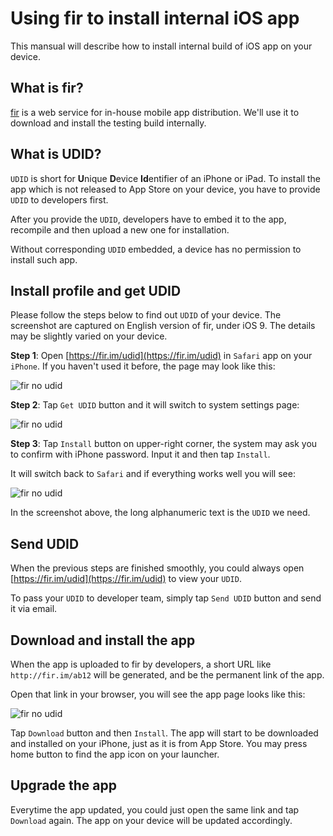 # Using fir to install internal iOS app

This mansual will describe how to install internal build of iOS app on your device.

## What is fir?

[fir](http://fir.im/) is a web service for in-house mobile app distribution. We'll use it to download and install the testing build internally.

## What is UDID?

`UDID` is short for **U**nique **D**evice **Id**entifier of an iPhone or iPad. To install the app which is not released to App Store on your device, you have to provide `UDID` to developers first.

After you provide the `UDID`, developers have to embed it to the app, recompile and then upload a new one for installation.

Without corresponding `UDID` embedded, a device has no permission to install such app.

## Install profile and get UDID

Please follow the steps below to find out `UDID` of your device. The screenshot are captured on English version of fir, under iOS 9. The details may be slightly varied on your device.

**Step 1**: Open [https://fir.im/udid](https://fir.im/udid) in `Safari` app on your `iPhone`. If you haven't used it before, the page may look like this:

![fir no udid](./img/fir_no_udid.png)

**Step 2**: Tap `Get UDID` button and it will switch to system settings page:

![fir no udid](./img/fir_profile_install.png)

**Step 3**: Tap `Install` button on upper-right corner, the system may ask you to confirm with iPhone password. Input it and then tap `Install`.

It will switch back to `Safari` and if everything works well you will see:

![fir no udid](./img/fir_had_udid.png)

In the screenshot above, the long alphanumeric text is the `UDID` we need.

## Send UDID

When the previous steps are finished smoothly, you could always open [https://fir.im/udid](https://fir.im/udid) to view your `UDID`.

To pass your `UDID` to developer team, simply tap `Send UDID` button and send it via email.

## Download and install the app

When the app is uploaded to fir by developers, a short URL like `http://fir.im/ab12` will be generated, and be the permanent link of the app. 

Open that link in your browser, you will see the app page looks like this:

![fir no udid](./img/fir_app_sample.png)

Tap `Download` button and then `Install`. The app will start to be downloaded and installed on your iPhone, just as it is from App Store. You may press home button to find the app icon on your launcher.

## Upgrade the app

Everytime the app updated, you could just open the same link and tap `Download` again. The app on your device will be updated accordingly.
